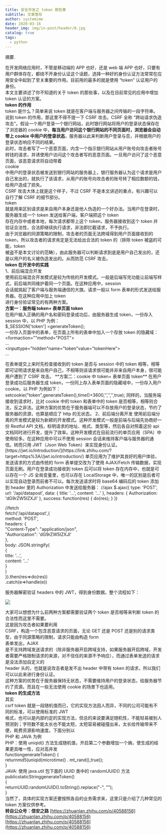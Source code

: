 ```yaml
---
title: 安全开发之 token 那些事
subtitle: 文章暂存
author: systemime
date: 2020-03-16
header_img: img/in-post/header/8.jpg
catalog: true
tags:
  - python
---
```

摘要.

<!-- more -->
在开发网络应用时，不管是移动端的 APP 也好，还是 web 端 APP 也好，只要有用户群体存在，都绕不开身份认证这个话题，选择一种好的身份认证方法常常在应用安全中起到了至关重要的作用。目前用的最多的就是使用 “token” 认证用户的身份。  
本文主要讲述了你不知道的关于 token 的那些事，以及在目前常见的应用中增加 token 认证的方案。  
**token 的作用**  
token 是什么？简单来说 token 就是在客户端与服务器之间传输的一段字符串。  
说到 token 的作用，那这里不得不提一下 CSRF 攻击。CSRF 全称 “跨站请求伪造攻击”。假设一个用户登录一个银行网站，此时银行网站将用户的登录状态保存在了浏览器的 cookie 中，**每当用户访问这个银行网站的不同页面时，浏览器会自动带上 cookie 中用户的登录状态**，服务器以此来判断用户登录与否，并根据用户的登录状态响应不同的结果。  
此时，攻击者写了一个恶意页面，内含一个指示银行网站从用户账号向攻击者账号转钱的请求，并诱使用户访问这个攻击者写的恶意页面。一旦用户访问了这个恶意页面，该恶意请求将自动带着  
cookie  
中用户的登录状态被发送到银行网站的服务器上，银行服务器认为这个请求是用户自己发出的，就执行了该请求，从用户的账号向攻击者的账号转了相应数额的钱，给用户造成了损失。  
CSRF 攻击大体上就是这个样子，不过 CSRF 不是本文讲述的重点，有兴趣可以自行了解 CSRF 的细节部分。  
token  
就是用来区别请求是来自用户本身还是他人伪造的一个好办法。当用户在登录时，服务器生成一个 token 发送给客户端，客户端把这个 token  
存在内存中或者本地，每次请求都带上这个 token，服务器接收到这个 token 并验证合法性，合法即继续执行请求，非法即拦截请求，不予执行。  
由于浏览器的同源策略的限制，攻击者的页面无法跨域得到用户页面接收到的  
token，所以攻击者的请求肯定是无法给出合法的 token 的（排除 token 被盗的可能，token  
被盗不是本文讨论的范畴），由此服务器可以判断请求到底是用户自己发出的，还是以用户的名义被伪造发出的。从而防范 CSRF 攻击。  
**token 在开发中的实践**  
1、前后端混合开发  
使用前后端混合开发模式是较为传统的开发模式。一般是后端写完功能让前端写样式，前后端共同维护着同一个页面。在这种应用中，session  
会话就挑起了客户端与服务端通信的大旗。请求一般以 form 表单的形式发送给服务器。在这种应用中加上 token  
进行身份验证常见的有两种方案。  
**方案一：服务端 token+ 表单页面 token**  
在用户输入正确的用户名和密码登录成功后，由服务器生成 token，一份存入 session 中，以 PHP 为例：  
$\_SESSION\['token'] =generateToken();  
一份存入页面中的表单，在页面上所有的表单中加入一个存放 token 的隐藏域：  
&lt;formaction=""method="POST">  
...  
&lt;inputtype="hidden"name="token"value="tokenHere">  
...  

</form>  
在表单提交上来时先检查接收到的 token 是否与 session 中的 token 相等，相等即可证明请求是来自用户自己，不相等则该请求很可能并非来自用户本身，很可能用户遭到了 CSRF 攻击。  
**方案二：cookie 中 token+ 表单页面 token**  
在用户登录成功后服务器生成 token，一份同上存入表单页面的隐藏域中，一份存入用户 cookie，以 PHP 为例如下：  
setcookie("token",generateToken(),time()+3600,'','','',true);  
同样的，当服务端接收到请求时，比对 cookie 中的 token 和表单中的 token 是否相等，相等则合法，反之非法。这种方案的优势在于服务器端可以不存放用户的登录状态，节约了服务器的资源，也算是顺应了 http 的无状态。  
2、前后端分离开发  
使用前后端分离的开发模式是较为新颖的开发模式。这种开发模式一般是前端与后端先协商好一份  
Restful API 文档，标明请求的地址、格式、类型等，然后各自对照着这份 api  
文档同时进行开发，提升了效率。这种开发模式在目前流行的单页应用（SPA）中使用较多。在这种应用中可以不使用 session  
会话来维持客户端与服务器的通信。转而只用 JWT（Json Web Token）来实现身份认证。  
[https://jwt.io/introduction/](https://link.zhihu.com/?target=https%3A//jwt.io/introduction/)  
单页应用为了维护其良好的用户体验，发送请求的方式由传统的  
form 表单提交改为了使用 AJAX/Fetch 传输数据，实现页面无刷。用户在登录成功接收到 token 后可以将 token  
存在内存中，也就是可以存在一个 JS 全局变量里，也可以存在 LocalStorage  
中，唯一的区别是后者可以实现自动登录而前者不可以。每次发送请求时将 base64 编码后的 token 添加到 header 里的  
Authorization 中发送给服务器：  
//ajax  
$.ajax({  
type: 'POST',  
url: '/api/datapost',  
data: {  
title: '...',  
content: '...'  
},  
headers: {  
Authorization: 'dG9rZW5IZXJl'  
},  
success: function(res) {  
do(res);  
}  
})

//fetch  
fetch('/api/datapost',{  
method: 'POST',  
headers: {  
"Content-Type": "application/json",  
"Authorization": 'dG9rZW5IZXJl'  
},  
body: JSON.stringify(  
{  
title: '...',  
content: '...'  
}  
)  
}).then(res=>do(res))  
.catch(e=>handle(e))

服务器解密验证 headers 中的 JWT，得到身份数据。整个流程如下：

![](https://pic1.zhimg.com/v2-90db3e35dd388c693dfc4cba4984e988_b.jpg)

大家可以想想为什么前两种方案都需要验证两个 token 是否相等来判断 token 的合法性而这里不需要。  
这是因为攻击者如果要利用  
CSRF，构造一个包含恶意请求的页面，无论 GET 还是 POST 还是别的请求类型，由于同源策略的限制，请求只能由构造 form  
表单发出，AJAX  
是不支持跨域发送请求的（除非服务器开启跨域支持，如果服务器开启跨域，开发者需要严格限制请求的来源，对不信任的来源不予响应），而通过表单发送的请求是没法添加自定义的  
header 头的，也就是说攻击者是发不出 header 中带有 token 的请求，所以我们可以以此来进行身份认证。  
这种方案的优势在于服务器保持无状态，不需要维持用户的登录状态，给服务器节约了资源。而且在一些无法使用 cookie 的场景下也适用。  
**token 的生成方法**  
其实  
csrf token 就是一段随机值而已，它的实现方法因人而异，不同的公司可能有不同的标准，可以使用标准的 JWT  
格式，也可以是内部约定的实现方法，但总的来说要满足随机性，不能轻易被别人预测到；字符数不能太长也不能太短，太短容易被碰撞出来，太长给传输带来不便，耗费资源影响速度。下面分别以  
PHP 和 JAVA 为例  
PHP：使用 uniqid() 方法生成随机值，开启第二个参数增加一个熵，使生成的结果更具唯一性，应对高并发  
functiongenerateToken() {  
returnmd5(uniqid(microtime() . mt_rand(),true));  
}  
JAVA: 使用 java.util 包下面的 UUID 类中的 randomUUID() 方法  
publicstaticStringgenerateToken()  
{  
returnUUID.randomUUID().toString().replace("-", "");  
}  
当然了，具体的实现方案还要按照各自的业务需求来，这里只是介绍了几种常见的 token 方案仅供参考。  
**转自公众号：信安之路** 
 [https://zhuanlan.zhihu.com/p/40588156](https://zhuanlan.zhihu.com/p/40588156) 
 [https://zhuanlan.zhihu.com/p/40588156](https://zhuanlan.zhihu.com/p/40588156)
